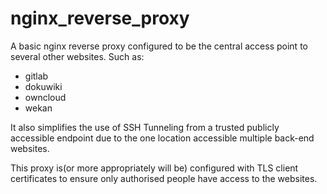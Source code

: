 # nginx_reverse_proxy
A basic nginx reverse proxy configured to be the central access point to several other websites. Such as:
* gitlab
* dokuwiki
* owncloud
* wekan

It also simplifies the use of SSH Tunneling from a trusted publicly accessible endpoint due to the one location accessible multiple back-end websites.

This proxy is(or more appropriately will be) configured with TLS client certificates to ensure only authorised people have access to the websites.
